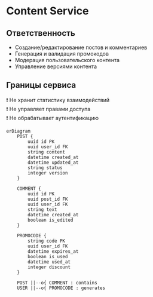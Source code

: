 # Content Service

## Ответственность
- Создание/редактирование постов и комментариев
- Генерация и валидация промокодов
- Модерация пользовательского контента
- Управление версиями контента

## Границы сервиса
❗ Не хранит статистику взаимодействий  
❗ Не управляет правами доступа  
❗ Не обрабатывает аутентификацию

```mermaid
erDiagram
    POST {
        uuid id PK
        uuid user_id FK
        string content
        datetime created_at
        datetime updated_at
        string status
        integer version
    }
    
    COMMENT {
        uuid id PK
        uuid post_id FK
        uuid user_id FK
        string text
        datetime created_at
        boolean is_edited
    }
    
    PROMOCODE {
        string code PK
        uuid user_id FK
        datetime expires_at
        boolean is_used
        datetime used_at
        integer discount
    }
    
    POST ||--o{ COMMENT : contains
    USER ||--o{ PROMOCODE : generates
```